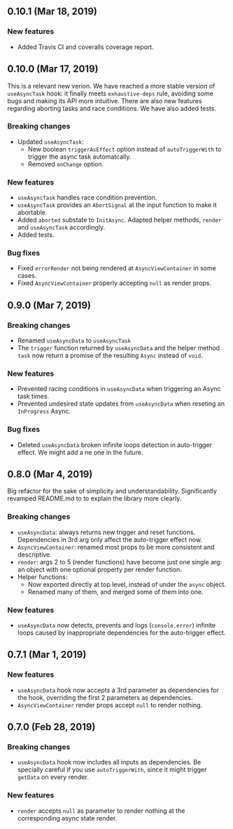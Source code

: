 ## 0.10.1 (Mar 18, 2019)

### New features

- Added Travis CI and coveralls coverage report.

## 0.10.0 (Mar 17, 2019)

This is a relevant new verion. We have reached a more stable version of `useAsyncTask` hook: it finally meets `exhaustive-deps` rule, avoiding some bugs and making its API more intuitive. There are also new features regarding aborting tasks and race conditions. We have also added tests.

### Breaking changes

- Updated `useAsyncTask`:
  - New boolean `triggerAsEffect` option instead of `autoTriggerWith` to trigger the async task automatcally.
  - Removed `onChange` option.

### New features

- `useAsyncTask` handles race condition prevention.
- `useAsyncTask` provides an `AbortSignal` at the input function to make it abortable.
- Added `aborted` substate to `InitAsync`. Adapted helper methods, `render` and `useAsyncTask` accordingly.
- Added tests.

### Bug fixes

- Fixed `errorRender` not being rendered at `AsyncViewContainer` in some cases.
- Fixed `AsyncViewContainer` properly accepting `null` as render props.

## 0.9.0 (Mar 7, 2019)

### Breaking changes

- Renamed `useAsyncData` to `useAsyncTask`
- The `trigger` function returned by `useAsyncData` and the helper method `task` now return a promise of the resulting `Async` instead of `void`.

### New features

- Prevented racing conditions in `useAsyncData` when triggering an Async task times.
- Prevented undesired state updates from `useAsyncData` when reseting an `InProgress` Async.

### Bug fixes

- Deleted `useAsyncData` broken infinite loops detection in auto-trigger effect. We might add a ne one in the future.

## 0.8.0 (Mar 4, 2019)

Big refactor for the sake of simplicity and understandability. Significantly revamped README.md to to explain the library more clearly.

### Breaking changes

- `useAsyncData`: always returns new trigger and reset functions. Dependencies in 3rd arg only affect the auto-trigger effect now.
- `AsyncViewContainer`: renamed most props to be more consistent and descriptive.
- `render`: args 2 to 5 (render functions) have become just one single arg: an object with one optional property per render function.
- Helper functions:
  - Now exported directly at top level, instead of under the `async` object.
  - Renamed many of them, and merged some of them into one.

### New features

- `useAsyncData` now detects, prevents and logs (`console.error`) infinite loops caused by inappropriate dependencies for the auto-trigger effect.

## 0.7.1 (Mar 1, 2019)

### New features

- `useAsyncData` hook now accepts a 3rd parameter as dependencies for the hook, overriding the first 2 parameters as dependencies.
- `AsyncViewContainer` render props accept `null` to render nothing.

## 0.7.0 (Feb 28, 2019)

### Breaking changes

- `useAsyncData` hook now includes all inputs as dependencies. Be specially careful if you use `autoTriggerWith`, since it might trigger `getData` on every render.

### New features

- `render` accepts `null` as parameter to render nothing at the corresponding async state render.
